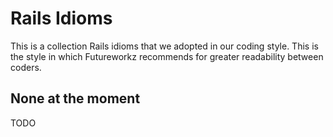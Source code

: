 # Rails Idioms
This is a collection Rails idioms that we adopted in our coding style.
This is the style in which Futureworkz recommends for greater readability between coders.

## None at the moment
TODO
